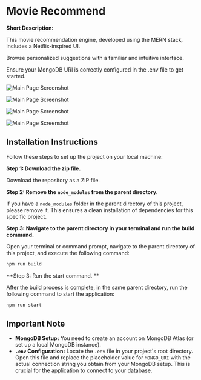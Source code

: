 # Movie Recommend

**Short Description:** 

This movie recommendation engine, developed using the MERN stack, includes a Netflix-inspired UI.

Browse personalized suggestions with a familiar and intuitive interface.

Ensure your MongoDB URI is correctly configured in the .env file to get started.

![Main Page Screenshot](path/to/your/main-page-screenshot.png)

![Main Page Screenshot](path/to/your/main-page-screenshot.png)

![Main Page Screenshot](path/to/your/main-page-screenshot.png)

![Main Page Screenshot](path/to/your/main-page-screenshot.png)

## Installation Instructions

Follow these steps to set up the project on your local machine:

**Step 1: Download the zip file.**

Download the repository as a ZIP file.

**Step 2: Remove the `node_modules` from the parent directory.**

If you have a `node_modules` folder in the parent directory of this project, please remove it. This ensures a clean installation of dependencies for this specific project.

**Step 3: Navigate to the parent directory in your terminal and run the build command.**

Open your terminal or command prompt, navigate to the parent directory of this project, and execute the following command:

```bash
npm run build
```

**Step 3: Run the start command. **

After the build process is complete, in the same parent directory, run the following command to start the application:

```bash
npm run start
```

## Important Note

* **MongoDB Setup:** You need to create an account on MongoDB Atlas (or set up a local MongoDB instance).
* **`.env` Configuration:** Locate the `.env` file in your project's root directory. Open this file and replace the placeholder value for `MONGO_URI` with the actual connection string you obtain from your MongoDB setup. This is crucial for the application to connect to your database.
